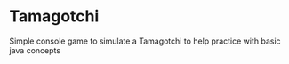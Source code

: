 # Tamagotchi
Simple console game to simulate a Tamagotchi to help practice with basic java concepts
